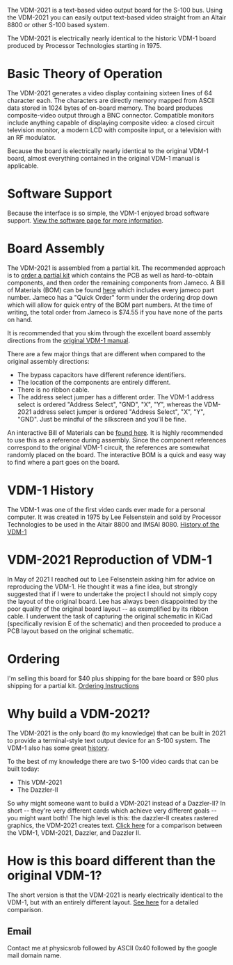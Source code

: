 The VDM-2021 is a text-based video output board for the S-100 bus.  Using the VDM-2021 you can easily output text-based video straight from an Altair 8800 or other S-100 based system. 

The VDM-2021 is electrically nearly identical to the historic VDM-1 board produced by Processor Technologies starting in 1975.

# Basic Theory of Operation
The VDM-2021 generates a video display containing sixteen lines of 64 character each.  The characters are directly memory mapped from ASCII data stored in 1024 bytes of on-board memory.  The board produces composite-video output through a BNC connector.  Compatible monitors include anything capable of displaying composite video: a closed circuit television monitor, a modern LCD with composite input, or a television with an RF modulator.

Because the board is electrically nearly identical to the original VDM-1 board, almost everything contained in the original VDM-1 manual is applicable.

# Software Support
Because the interface is so simple, the VDM-1 enjoyed broad software support.  [View the software page for more information](software/index.md).

# Board Assembly
The VDM-2021 is assembled from a partial kit.  The recommended approach is to [order a partial kit](ordering.md) which contains the PCB as well as hard-to-obtain components, and then order the remaining components from Jameco.  A Bill of Materials (BOM) can be found [here](https://docs.google.com/spreadsheets/d/192WKFjCJ90pev5cdcXky_RTGSZf7UaUfQrNFE1YifAw/edit?usp=sharing) which includes every jameco part number.  Jameco has a "Quick Order" form under the ordering drop down which will allow for quick entry of the BOM part numbers.  At the time of writing, the total order from Jameco is $74.55 if you have none of the parts on hand.

It is recommended that you skim through the excellent board assembly directions from the [original VDM-1 manual](history/manuals/manual%20rev%20C.pdf).

There are a few major things that are different when compared to the original assembly directions:

- The bypass capacitors have different reference identifiers.
- The location of the components are entirely different.
- There is no ribbon cable.
- The address select jumper has a different order.  The VDM-1 address select is ordered "Address Select", "GND", "X", "Y", whereas the VDM-2021 address select jumper is ordered "Address Select", "X", "Y", "GND".  Just be mindful of the silkscreen and you'll be fine.

An interactive Bill of Materials can be [found here](ibom.html).  It is highly recommended to use this as a reference during assembly.  Since the component references correspond to the original VDM-1 circuit, the references are somewhat randomly placed on the board.  The interactive BOM is a quick and easy way to find where a part goes on the board.


# VDM-1 History

The VDM-1 was one of the first video cards ever made for a personal computer.  It was created in 1975 by Lee Felsenstein and sold by Processor Technologies to be used in the Altair 8800 and IMSAI 8080.  [History of the VDM-1](history.md)

# VDM-2021 Reproduction of VDM-1
In May of 2021 I reached out to Lee Felsenstein asking him for advice on reproducing the VDM-1.  He thought it was a fine idea, but strongly suggested that if I were to undertake the project I should not simply copy the layout of the original board.  Lee has always been disappointed by the poor quality of the original board layout -- as exemplified by its ribbon cable.  I underwent the task of capturing the original schematic in KiCad (specifically revision E of the schematic) and then proceeded to produce a PCB layout based on the original schematic.

# Ordering
I'm selling this board for $40 plus shipping for the bare board or $90 plus shipping for a partial kit.  [Ordering Instructions](ordering.md)

# Why build a VDM-2021?
The VDM-2021 is the only board (to my knowledge) that can be built in 2021 to provide a terminal-style text output device for an S-100 system.  The VDM-1 also has some great [history](history.md).

To the best of my knowledge there are two S-100 video cards that can be built today:
- This VDM-2021
- The Dazzler-II

So why might someone want to build a VDM-2021 instead of a Dazzler-II?  In short -- they're very different cards which achieve very different goals -- you might want both!  The high level is this:  the dazzler-II creates rastered graphics, the VDM-2021 creates text.  [Click here](dazzler_comp.md) for a comparison between the VDM-1, VDM-2021, Dazzler, and Dazzler II.


# How is this board different than the original VDM-1?
The short version is that the VDM-2021 is nearly electrically identical to the VDM-1, but with an entirely different layout.  [See here](changes.md) for a detailed comparison.


## Email
Contact me at physicsrob followed by ASCII 0x40 followed by the google mail domain name.


